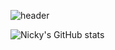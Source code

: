 ![header](https://capsule-render.vercel.app/api?type=rect&height=300&color=timeAuto&text=Welcome%20My%20Github&fontAlign=50&fontAlignY=50&descAlign=65)

![Nicky's GitHub stats](https://github-readme-stats.vercel.app/api?username=rivertw777&show_icons=true&theme=radical)
